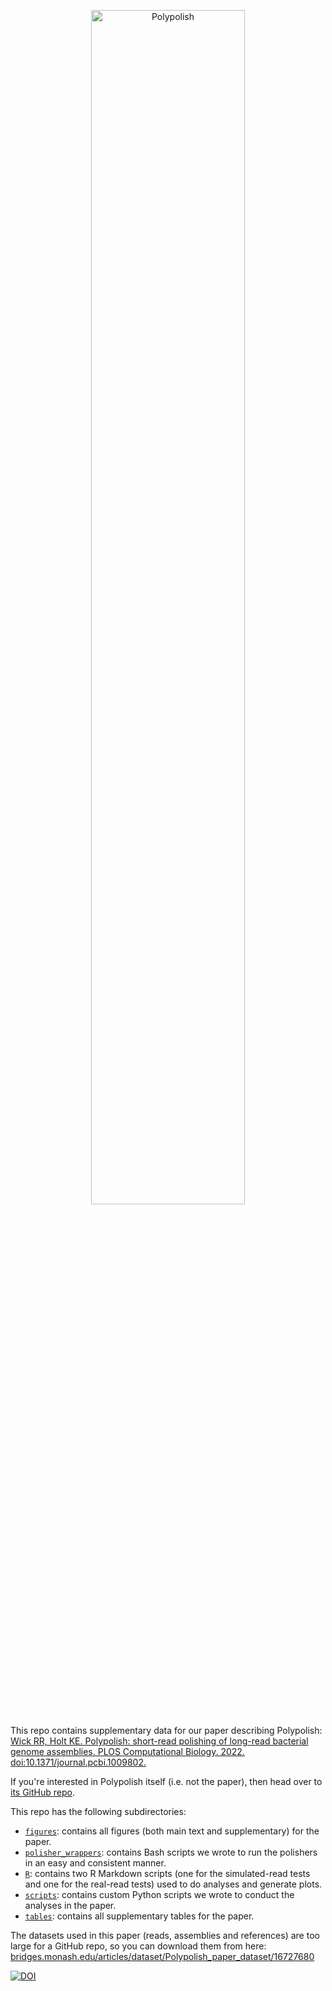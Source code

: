 <p align="center"><img src="https://github.com/rrwick/Polypolish/blob/main/images/logo_transparent.png" alt="Polypolish" width="70%"></p>

This repo contains supplementary data for our paper describing Polypolish: [Wick RR, Holt KE. Polypolish: short-read polishing of long-read bacterial genome assemblies. PLOS Computational Biology. 2022. doi:10.1371/journal.pcbi.1009802.](https://doi.org/10.1371/journal.pcbi.1009802)

If you're interested in Polypolish itself (i.e. not the paper), then head over to [its GitHub repo](https://github.com/rrwick/Polypolish).

This repo has the following subdirectories:
* [`figures`](figures): contains all figures (both main text and supplementary) for the paper.
* [`polisher_wrappers`](polisher_wrappers): contains Bash scripts we wrote to run the polishers in an easy and consistent manner.
* [`R`](R): contains two R Markdown scripts (one for the simulated-read tests and one for the real-read tests) used to do analyses and generate plots.
* [`scripts`](scripts): contains custom Python scripts we wrote to conduct the analyses in the paper.
* [`tables`](figures): contains all supplementary tables for the paper.

The datasets used in this paper (reads, assemblies and references) are too large for a GitHub repo, so you can download them from here: [bridges.monash.edu/articles/dataset/Polypolish_paper_dataset/16727680](https://bridges.monash.edu/articles/dataset/Polypolish_paper_dataset/16727680)

[![DOI](https://zenodo.org/badge/DOI/10.5281/zenodo.5581894.svg)](https://doi.org/10.5281/zenodo.5581894)
